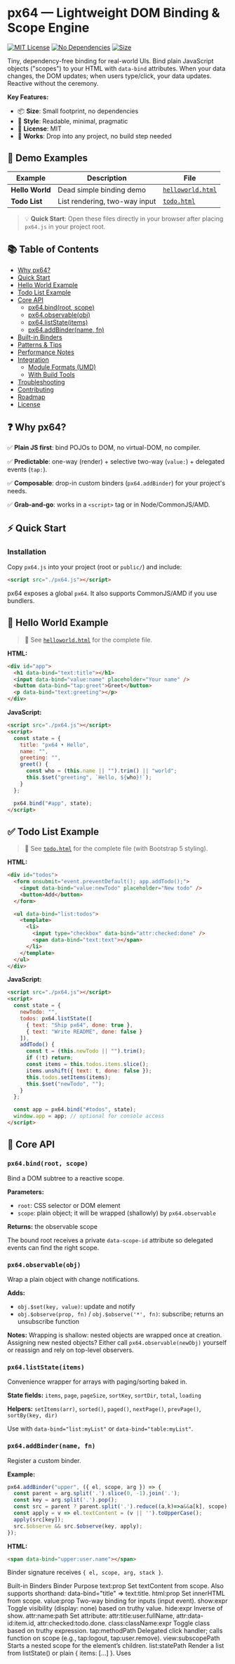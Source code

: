 # px64 — Lightweight DOM Binding & Scope Engine

[![MIT License](https://img.shields.io/badge/License-MIT-blue.svg)](LICENSE)
[![No Dependencies](https://img.shields.io/badge/Dependencies-0-green.svg)]()
[![Size](https://img.shields.io/badge/Size-~12kb-blue.svg)]()

Tiny, dependency-free binding for real-world UIs.
Bind plain JavaScript objects ("scopes") to your HTML with `data-bind` attributes. When your data changes, the DOM updates; when users type/click, your data updates. Reactive without the ceremony.

**Key Features:**
- 📦 **Size**: Small footprint, no dependencies
- 🎨 **Style**: Readable, minimal, pragmatic
- 📄 **License**: MIT
- 🚀 **Works**: Drop into any project, no build step needed

## 🚀 Demo Examples

| Example | Description | File |
|---------|-------------|------|
| **Hello World** | Dead simple binding demo | [`helloworld.html`](helloworld.html) |
| **Todo List** | List rendering, two-way input | [`todo.html`](todo.html) |

> 💡 **Quick Start**: Open these files directly in your browser after placing `px64.js` in your project root.

## 📚 Table of Contents

- [Why px64?](#why-px64)
- [Quick Start](#quick-start)
- [Hello World Example](#hello-world-example)
- [Todo List Example](#todo-list-example)
- [Core API](#core-api)
  - [px64.bind(root, scope)](#px64bindroot-scope)
  - [px64.observable(obj)](#px64observableobj)
  - [px64.listState(items)](#px64liststateitems)
  - [px64.addBinder(name, fn)](#px64addbindername-fn)
- [Built-in Binders](#built-in-binders)
- [Patterns & Tips](#patterns--tips)
- [Performance Notes](#performance-notes)
- [Integration](#integration)
  - [Module Formats (UMD)](#module-formats-umd)
  - [With Build Tools](#with-build-tools)
- [Troubleshooting](#troubleshooting)
- [Contributing](#contributing)
- [Roadmap](#roadmap)
- [License](#license)

## ❓ Why px64?

✅ **Plain JS first**: bind POJOs to DOM, no virtual-DOM, no compiler.

✅ **Predictable**: one-way (render) + selective two-way (`value:`) + delegated events (`tap:`).

✅ **Composable**: drop-in custom binders (`px64.addBinder`) for your project's needs.

✅ **Grab-and-go**: works in a `<script>` tag or in Node/CommonJS/AMD.

## ⚡ Quick Start

### Installation

Copy `px64.js` into your project (root or `public/`) and include:

```html
<script src="./px64.js"></script>
```

px64 exposes a global `px64`. It also supports CommonJS/AMD if you use bundlers.

## 👋 Hello World Example

> 📄 See [`helloworld.html`](helloworld.html) for the complete file.

**HTML:**
```html
<div id="app">
  <h1 data-bind="text:title"></h1>
  <input data-bind="value:name" placeholder="Your name" />
  <button data-bind="tap:greet">Greet</button>
  <p data-bind="text:greeting"></p>
</div>
```

**JavaScript:**
```html
<script src="./px64.js"></script>
<script>
  const state = {
    title: "px64 • Hello",
    name: "",
    greeting: "",
    greet() {
      const who = (this.name || "").trim() || "world";
      this.$set("greeting", `Hello, ${who}!`);
    }
  };

  px64.bind("#app", state);
</script>
```

## ✅ Todo List Example

> 📄 See [`todo.html`](todo.html) for the complete file (with Bootstrap 5 styling).

**HTML:**
```html
<div id="todos">
  <form onsubmit="event.preventDefault(); app.addTodo();">
    <input data-bind="value:newTodo" placeholder="New todo" />
    <button>Add</button>
  </form>

  <ul data-bind="list:todos">
    <template>
      <li>
        <input type="checkbox" data-bind="attr:checked:done" />
        <span data-bind="text:text"></span>
      </li>
    </template>
  </ul>
</div>
```

**JavaScript:**
```html
<script src="./px64.js"></script>
<script>
  const state = {
    newTodo: "",
    todos: px64.listState([
      { text: "Ship px64", done: true },
      { text: "Write README", done: false }
    ]),
    addTodo() {
      const t = (this.newTodo || "").trim();
      if (!t) return;
      const items = this.todos.items.slice();
      items.unshift({ text: t, done: false });
      this.todos.setItems(items);
      this.$set("newTodo", "");
    }
  };

  const app = px64.bind("#todos", state);
  window.app = app; // optional for console access
</script>
```

## 🔧 Core API

### `px64.bind(root, scope)`

Bind a DOM subtree to a reactive scope.

**Parameters:**
- `root`: CSS selector or DOM element
- `scope`: plain object; it will be wrapped (shallowly) by `px64.observable`

**Returns:** the observable scope

The bound root receives a private `data-scope-id` attribute so delegated events can find the right scope.

### `px64.observable(obj)`

Wrap a plain object with change notifications.

**Adds:**
- `obj.$set(key, value)`: update and notify
- `obj.$observe(prop, fn)` / `obj.$observe('*', fn)`: subscribe; returns an unsubscribe function

**Notes:**
Wrapping is shallow: nested objects are wrapped once at creation. Assigning new nested objects? Either call `px64.observable(newObj)` yourself or reassign and rely on top-level observers.

### `px64.listState(items)`

Convenience wrapper for arrays with paging/sorting baked in.

**State fields:**
`items`, `page`, `pageSize`, `sortKey`, `sortDir`, `total`, `loading`

**Helpers:**
`setItems(arr)`, `sorted()`, `paged()`, `nextPage()`, `prevPage()`, `sortBy(key, dir)`

Use with `data-bind="list:myList"` or `data-bind="table:myList"`.

### `px64.addBinder(name, fn)`

Register a custom binder.

**Example:**
```javascript
px64.addBinder("upper", ({ el, scope, arg }) => {
  const parent = arg.split('.').slice(0, -1).join('.');
  const key = arg.split('.').pop();
  const src = parent ? parent.split('.').reduce((a,k)=>a&&a[k], scope) : scope;
  const apply = v => el.textContent = (v || '').toUpperCase();
  apply(src[key]);
  src.$observe && src.$observe(key, apply);
});
```

**HTML:**
```html
<span data-bind="upper:user.name"></span>
```

Binder signature receives `{ el, scope, arg, stack }`.

Built-in Binders
Binder	Purpose
text:prop	Set textContent from scope. Also supports shorthand: data-bind="title" ⇒ text:title.
html:prop	Set innerHTML from scope.
value:prop	Two-way binding for inputs (input event).
show:expr	Toggle visibility (display: none) based on truthy value.
hide:expr	Inverse of show.
attr:name:path	Set attribute: attr:title:user.fullName, attr:data-id:item.id, attr:checked:todo.done.
class:className:expr	Toggle class based on truthy expression.
tap:methodPath	Delegated click handler; calls function on scope (e.g., tap:logout, tap:user.remove).
view:subscopePath	Starts a nested scope for the element’s children.
list:statePath	Render a list from listState() or plain { items: [...] }. Uses <template> or first child.
table:statePath	Render a table using data-meta="cols:...;sort:...".
money:prop	Format a number with 2 decimals using locale toLocaleString.

list template resolution

If element contains a <template>, its first child is used per item.

Else the element’s first child is cloned.

Else it falls back to <div data-bind="text:name"></div>.

Patterns & Tips

Shallow reactivity: To make newly assigned nested objects reactive, wrap them: obj.user = px64.observable(obj.user).

Computed display: Prefer simple formatting binders (e.g., money) or inline computed props on the scope (get full(){...} is fine; call $set on dependencies to trigger updates).

Event handlers: Methods run with this === scope. You can attach small helpers onto scope directly.

Avoid over-binding: Bind once to the nearest meaningful container; use view: to introduce sub-scopes.

Performance Notes

Binding walks the DOM once; subsequent updates are targeted by property observers.

list and table re-render their container when the list state changes. For very large lists, use paging (pageSize) and incremental rendering (paged()), or add your own virtualized binder.

Avoid heavy work inside $observe('*', ...)—prefer specific keys.

Integration
Module Formats (UMD)

px64.js works as:

Browser global: window.px64

CommonJS (Node/bundlers):

const px64 = require('./px64');


AMD:

define(['px64'], px64 => { /* ... */ });


(We export in-file at the bottom: CommonJS + AMD + window.px64.)

With Build Tools

You can import the file directly into your bundler. No special plugins needed. The library has no runtime dependencies.

Troubleshooting

Nothing updates when I change a value

Ensure your scope is observable (px64.bind wraps it automatically).

If updating nested objects wholesale, make the new object observable or call $set on parent keys.

tap: doesn’t fire

Ensure the element is within the bound root and the method exists on the bound scope. tap: uses delegated click on the root.

list shows nothing

If you passed a plain object, it must have an items array ({ items: [...] }). Prefer px64.listState(...).

Binding conflicts

If you use view: to scope a region, remember it applies to the element’s children, not the element itself.

Contributing

Issues and PRs welcome!

Keep core minimal; prefer adding features as optional binders.

Add tests for new binders and edge cases.

Use clear, small commits and descriptive PR titles.

Dev hints

Custom binder checklist:

Resolve scope value(s)

Initial apply

Hook into $observe for specific keys

Cleanly handle null/undefined

Roadmap

Optional unbind/dispose API for long-lived apps

Async binder helpers (loading states, errors)

Router binder (route:) for simple SPA demos

Docs site with cookbook patterns

License

MIT © You and contributors. Use, modify, and distribute freely.

Appendix: Binder Cheat Sheet
<!-- text -->
<h1 data-bind="text:title"></h1>
<!-- shorthand -->
<h1 data-bind="title"></h1>

<!-- two-way value -->
<input data-bind="value:user.name">

<!-- show/hide -->
<div data-bind="show:user.loggedIn">Welcome!</div>

<!-- attribute -->
<a data-bind="attr:href:user.profileUrl">Profile</a>

<!-- class toggle -->
<div data-bind="class:active:user.isActive"></div>

<!-- click/tap -->
<button data-bind="tap:doSomething">Run</button>

<!-- view (nested scope) -->
<section data-bind="view:details">
  <span data-bind="text:name"></span>
</section>

<!-- list -->
<ul data-bind="list:people">
  <template>
    <li><span data-bind="text:name"></span></li>
  </template>
</ul>

<!-- table -->
<table data-bind="table:orders" data-meta="cols:id,created,total;sort:created"></table>

<!-- money -->
<span data-bind="money:invoice.total"></span>